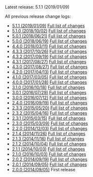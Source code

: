 Latest release: 5.1.1 (2019/01/09)

All previous release change logs:

* [5.1.1 (2019/01/09)](Documentation/Changelog/5.1.1.md) [Full list of changes](https://github.com/FluidTYPO3/vhs/compare/5.1.0...5.1.1)
* [5.1.0 (2018/10/02)](Documentation/Changelog/5.1.0.md) [Full list of changes](https://github.com/FluidTYPO3/vhs/compare/5.0.1...5.1.0)
* [5.0.1 (2018/06/21)](Documentation/Changelog/5.0.1.md) [Full list of changes](https://github.com/FluidTYPO3/vhs/compare/5.0.0...5.0.1)
* [5.0.0 (2018/06/19)](Documentation/Changelog/5.0.0.md) [Full list of changes](https://github.com/FluidTYPO3/vhs/compare/4.4.0...5.0.0)
* [4.4.0 (2018/03/11)](Documentation/Changelog/4.4.0.md) [Full list of changes](https://github.com/FluidTYPO3/vhs/compare/4.3.3...4.4.0)
* [4.3.3 (2017/10/26)](Documentation/Changelog/4.3.3.md) [Full list of changes](https://github.com/FluidTYPO3/vhs/compare/4.3.2...4.3.3)
* [4.3.2 (2017/09/19)](Documentation/Changelog/4.3.2.md) [Full list of changes](https://github.com/FluidTYPO3/vhs/compare/4.3.1...4.3.2)
* [4.3.1 (2017/08/27)](Documentation/Changelog/4.3.1.md) [Full list of changes](https://github.com/FluidTYPO3/vhs/compare/4.3.0...4.3.1)
* [4.3.0 (2017/08/27)](Documentation/Changelog/4.3.0.md) [Full list of changes](https://github.com/FluidTYPO3/vhs/compare/4.2.0...4.3.0)
* [4.2.0 (2017/04/13)](Documentation/Changelog/4.2.0.md) [Full list of changes](https://github.com/FluidTYPO3/vhs/compare/4.1.0...4.2.0)
* [4.1.0 (2017/03/05)](Documentation/Changelog/4.1.0.md) [Full list of changes](https://github.com/FluidTYPO3/vhs/compare/4.0.0...4.1.0)
* [4.0.0 (2017/01/28)](Documentation/Changelog/4.0.0.md) [Full list of changes](https://github.com/FluidTYPO3/vhs/compare/3.1.0...4.0.0)
* [3.1.0 (2016/10/18)](Documentation/Changelog/3.1.0.md) [Full list of changes](https://github.com/FluidTYPO3/vhs/compare/3.0.1...3.1.0)
* [3.0.1 (2016/07/29)](Documentation/Changelog/3.0.1.md) [Full list of changes](https://github.com/FluidTYPO3/vhs/compare/3.0.0...3.0.1)
* [3.0.0 (2016/07/12)](Documentation/Changelog/3.0.0.md) [Full list of changes](https://github.com/FluidTYPO3/vhs/compare/2.4.0...3.0.0)
* [2.4.0 (2016/09/19)](Documentation/Changelog/2.4.0.md) [Full list of changes](https://github.com/FluidTYPO3/vhs/compare/2.3.3...2.4.0)
* [2.3.3 (2015/05/20)](Documentation/Changelog/2.3.3.md) [Full list of changes](https://github.com/FluidTYPO3/vhs/compare/2.3.2...2.3.3)
* [2.3.2 (2015/04/16)](Documentation/Changelog/2.3.2.md) [Full list of changes](https://github.com/FluidTYPO3/vhs/compare/2.3.1...2.3.2)
* [2.3.1 (2015/03/15)](Documentation/Changelog/2.3.1.md) [Full list of changes](https://github.com/FluidTYPO3/vhs/compare/2.3.0...2.3.1)
* [2.3.0 (2015/03/09)](Documentation/Changelog/2.3.0.md) [Full list of changes](https://github.com/FluidTYPO3/vhs/compare/2.2.0...2.3.0)
* [2.2.0 (2014/12/03)](Documentation/Changelog/2.2.0.md) [Full list of changes](https://github.com/FluidTYPO3/vhs/compare/2.1.4...2.2.0)
* [2.1.4 (2014/11/26)](Documentation/Changelog/2.1.4.md) [Full list of changes](https://github.com/FluidTYPO3/vhs/compare/2.1.3...2.1.4)
* [2.1.3 (2014/11/16)](Documentation/Changelog/2.1.3.md) [Full list of changes](https://github.com/FluidTYPO3/vhs/compare/2.1.2...2.1.3)
* [2.1.2 (2014/10/04)](Documentation/Changelog/2.1.2.md) [Full list of changes](https://github.com/FluidTYPO3/vhs/compare/2.1.1...2.1.2)
* [2.1.1 (2014/10/03)](Documentation/Changelog/2.1.1.md) [Full list of changes](https://github.com/FluidTYPO3/vhs/compare/2.1.0...2.1.1)
* [2.1.0 (2016/10/03)](Documentation/Changelog/2.1.0.md) [Full list of changes](https://github.com/FluidTYPO3/vhs/compare/2.0.2...2.1.0)
* [2.0.2 (2014/09/19)](Documentation/Changelog/2.0.2.md) [Full list of changes](https://github.com/FluidTYPO3/vhs/compare/2.0.1...2.0.2)
* [2.0.1 (2014/09/05)](Documentation/Changelog/2.0.1.md) [Full list of changes](https://github.com/FluidTYPO3/vhs/compare/2.0.0...2.0.1)
* [2.0.0 (2014/09/05)](Documentation/Changelog/2.0.0.md) First release